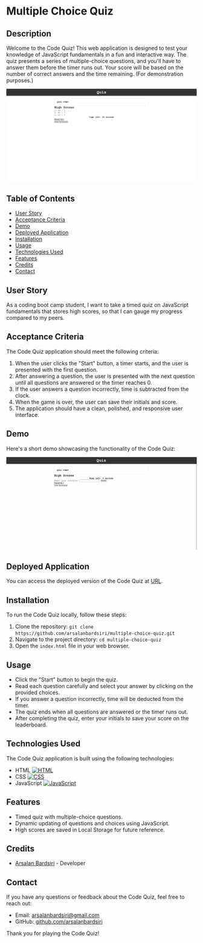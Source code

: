 # Multiple Choice Quiz

## Description

Welcome to the Code Quiz! This web application is designed to test your knowledge of JavaScript fundamentals in a fun and interactive way. The quiz presents a series of multiple-choice questions, and you'll have to answer them before the timer runs out. Your score will be based on the number of correct answers and the time remaining. (For demonstration purposes.)

![Code Quiz Screenshot](./assets/images/screenshot.jpeg)

## Table of Contents

- [User Story](#user-story)
- [Acceptance Criteria](#acceptance-criteria)
- [Demo](#demo)
- [Deployed Application](#deployed-application)
- [Installation](#installation)
- [Usage](#usage)
- [Technologies Used](#technologies-used)
- [Features](#features)
- [Credits](#credits)
- [Contact](#contact)

## User Story

As a coding boot camp student, I want to take a timed quiz on JavaScript fundamentals that stores high scores, so that I can gauge my progress compared to my peers.

## Acceptance Criteria

The Code Quiz application should meet the following criteria:

1. When the user clicks the "Start" button, a timer starts, and the user is presented with the first question.
2. After answering a question, the user is presented with the next question until all questions are answered or the timer reaches 0.
3. If the user answers a question incorrectly, time is subtracted from the clock.
4. When the game is over, the user can save their initials and score.
5. The application should have a clean, polished, and responsive user interface.

## Demo

Here's a short demo showcasing the functionality of the Code Quiz:

![Code Quiz Demo](./assets/images/demo.gif)

## Deployed Application

You can access the deployed version of the Code Quiz at [URL](https://arsalanbardsiri.github.io/multiple-choice-quiz/).

## Installation

To run the Code Quiz locally, follow these steps:

1. Clone the repository: `git clone https://github.com/arsalanbardsiri/multiple-choice-quiz.git`
2. Navigate to the project directory: `cd multiple-choice-quiz`
3. Open the `index.html` file in your web browser.

## Usage

- Click the "Start" button to begin the quiz.
- Read each question carefully and select your answer by clicking on the provided choices.
- If you answer a question incorrectly, time will be deducted from the timer.
- The quiz ends when all questions are answered or the timer runs out.
- After completing the quiz, enter your initials to save your score on the leaderboard.

## Technologies Used

The Code Quiz application is built using the following technologies:

- HTML [![HTML](https://img.shields.io/badge/HTML-orange?style=for-the-badge&logo=html5)](https://developer.mozilla.org/en-US/docs/Web/HTML)
- CSS [![CSS](https://img.shields.io/badge/CSS-blue?style=for-the-badge&logo=css3)](https://developer.mozilla.org/en-US/docs/Web/CSS)
- JavaScript [![JavaScript](https://img.shields.io/badge/JavaScript-yellow?style=for-the-badge&logo=javascript)](https://developer.mozilla.org/en-US/docs/Web/JavaScript)

## Features

- Timed quiz with multiple-choice questions.
- Dynamic updating of questions and choices using JavaScript.
- High scores are saved in Local Storage for future reference.

## Credits

- [Arsalan Bardsiri](https://github.com/arsalanbardsiri) - Developer

## Contact

If you have any questions or feedback about the Code Quiz, feel free to reach out:

- Email: arsalanbardsiri@gmail.com
- GitHub: [github.com/arsalanbardsiri](https://github.com/arsalanbardsiri)

Thank you for playing the Code Quiz!
